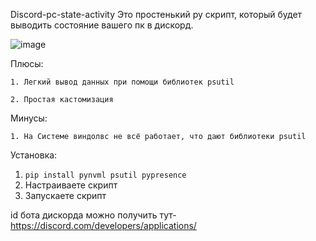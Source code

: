 Discord-pc-state-activity
Это простенький py скрипт, который будет выводить состояние вашего пк в дискорд.

![image](https://user-images.githubusercontent.com/128633248/235353167-05432761-e4e3-4b34-b32b-6baab4f27507.png)

Плюсы:

`1. Легкий вывод данных при помощи библиотек psutil`

`2. Простая кастомизация`

Минусы:

`1. На Системе виндолвс не всё работает, что дают библиотеки psutil`


Установка:
1. `pip install pynvml psutil pypresence`
2. Настраиваете скрипт
3. Запускаете скрипт

id бота дискорда можно получить тут-https://discord.com/developers/applications/
